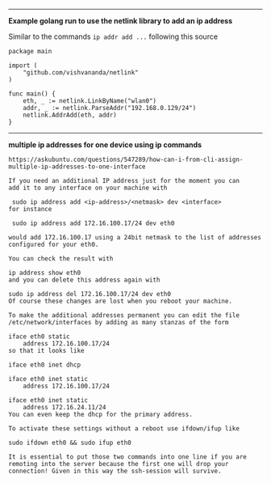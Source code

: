 
---
**Example golang run to use the netlink library to add an ip address**

Similar to the commands `ip addr add ...` following this source

```
package main

import (
	"github.com/vishvananda/netlink"
)

func main() {
	eth, _ := netlink.LinkByName("wlan0")
	addr, _ := netlink.ParseAddr("192.168.0.129/24")
	netlink.AddrAdd(eth, addr)
}

```

---
**multiple ip addresses for one device using ip commands**

`https://askubuntu.com/questions/547289/how-can-i-from-cli-assign-multiple-ip-addresses-to-one-interface`

``` 
If you need an additional IP address just for the moment you can
add it to any interface on your machine with

 sudo ip address add <ip-address>/<netmask> dev <interface>
for instance

 sudo ip address add 172.16.100.17/24 dev eth0

would add 172.16.100.17 using a 24bit netmask to the list of addresses
configured for your eth0.

You can check the result with

ip address show eth0
and you can delete this address again with

sudo ip address del 172.16.100.17/24 dev eth0
Of course these changes are lost when you reboot your machine.

To make the additional addresses permanent you can edit the file
/etc/network/interfaces by adding as many stanzas of the form

iface eth0 static
    address 172.16.100.17/24
so that it looks like

iface eth0 inet dhcp

iface eth0 inet static
    address 172.16.100.17/24

iface eth0 inet static
    address 172.16.24.11/24
You can even keep the dhcp for the primary address.

To activate these settings without a reboot use ifdown/ifup like

sudo ifdown eth0 && sudo ifup eth0

It is essential to put those two commands into one line if you are
remoting into the server because the first one will drop your
connection! Given in this way the ssh-session will survive.

```
